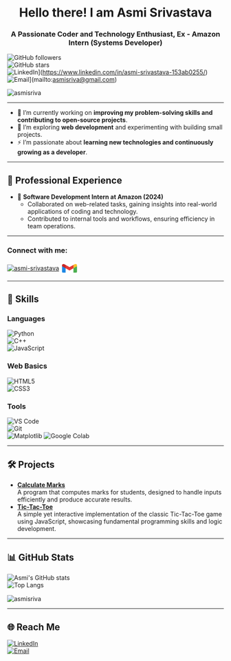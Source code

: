 <h1 align="center">Hello there! I am Asmi Srivastava</h1>
<h3 align="center">A Passionate Coder and Technology Enthusiast, Ex - Amazon Intern (Systems Developer)</h3>

![GitHub followers](https://img.shields.io/github/followers/asmisriva?style=social)  
![GitHub stars](https://img.shields.io/github/stars/asmisriva?style=social)  
![LinkedIn](https://img.shields.io/badge/LinkedIn-Connect-blue)](https://www.linkedin.com/in/asmi-srivastava-153ab0255/)  
![Email](https://img.shields.io/badge/Email-Contact-red)](mailto:asmisriva@gmail.com)

<p align="left"> <img src="https://komarev.com/ghpvc/?username=asmisriva&label=Profile%20views%20%F0%9F%91%80&color=0eb456&style=plastic" alt="asmisriva" /> </p>

---

- 🔭 I’m currently working on **improving my problem-solving skills and contributing to open-source projects**.
- 🌱 I’m exploring **web development** and experimenting with building small projects.
- ⚡ I’m passionate about **learning new technologies and continuously growing as a developer**.

---

## 💼 **Professional Experience**
- 🏢 **Software Development Intern at Amazon (2024)**  
  - Collaborated on web-related tasks, gaining insights into real-world applications of coding and technology.  
  - Contributed to internal tools and workflows, ensuring efficiency in team operations.

---

<h3 align="left">Connect with me:</h3>
<p align="left">
<a href="https://www.linkedin.com/in/asmi-srivastava-153ab0255/" target="blank"><img align="center" src="https://raw.githubusercontent.com/rahuldkjain/github-profile-readme-generator/master/src/images/icons/Social/linked-in-alt.svg" alt="asmi-srivastava" height="30" width="40" /></a>
<a href="mailto:asmisriva@gmail.com" target="blank"><img align="center" src="https://raw.githubusercontent.com/rahuldkjain/github-profile-readme-generator/master/src/images/icons/Social/gmail.svg" alt="email" height="30" width="40" /></a>
</p>

---

## 🔧 **Skills**
### Languages
![Python](https://img.shields.io/badge/Python-3776AB?style=for-the-badge&logo=python&logoColor=white)  
![C++](https://img.shields.io/badge/C++-00599C?style=for-the-badge&logo=c%2B%2B&logoColor=white)  
![JavaScript](https://img.shields.io/badge/JavaScript-F7DF1E?style=for-the-badge&logo=javascript&logoColor=black)  

### Web Basics
![HTML5](https://img.shields.io/badge/HTML5-E34F26?style=for-the-badge&logo=html5&logoColor=white)  
![CSS3](https://img.shields.io/badge/CSS3-1572B6?style=for-the-badge&logo=css3&logoColor=white)  

### Tools
![VS Code](https://img.shields.io/badge/VS%20Code-007ACC?style=for-the-badge&logo=visual-studio-code&logoColor=white)  
![Git](https://img.shields.io/badge/Git-F05032?style=for-the-badge&logo=git&logoColor=white)  
![Matplotlib](https://img.shields.io/badge/Matplotlib-3776AB?style=for-the-badge&logo=python&logoColor=white)
![Google Colab](https://img.shields.io/badge/Google%20Colab-F9AB00?style=for-the-badge&logo=google-colab&logoColor=white)


---

## 🛠️ **Projects**
- **[Calculate Marks](https://github.com/asmisriva/calculate-marks)**  
  A program that computes marks for students, designed to handle inputs efficiently and produce accurate results.  
- **[Tic-Tac-Toe](https://github.com/asmisriva/tic-tac-toe-game)**  
  A simple yet interactive implementation of the classic Tic-Tac-Toe game using JavaScript, showcasing fundamental programming skills and logic development.  

---

## 📊 **GitHub Stats**
![Asmi's GitHub stats](https://github-readme-stats.vercel.app/api?username=asmisriva&show_icons=true&theme=radical)  
![Top Langs](https://github-readme-stats.vercel.app/api/top-langs/?username=asmisriva&layout=compact&theme=radical)  
<p><img align="center" src="https://github-readme-streak-stats.herokuapp.com/?user=asmisriva&theme=dark" alt="asmisriva" /></p>

---

## 🌐 **Reach Me**
[![LinkedIn](https://img.shields.io/badge/LinkedIn-Connect-blue)](https://www.linkedin.com/in/asmi-srivastava-153ab0255/)  
[![Email](https://img.shields.io/badge/Email-Contact-red)](mailto:asmisriva@gmail.com)  
